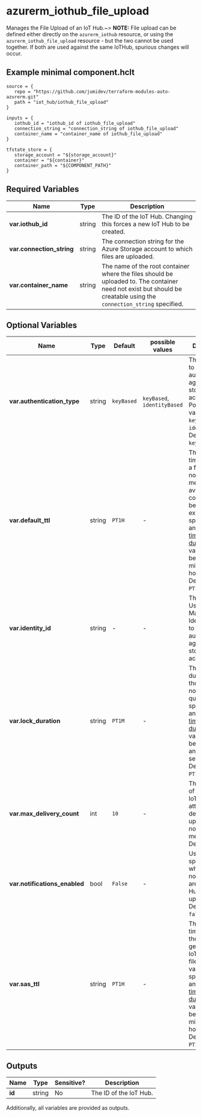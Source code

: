 # azurerm_iothub_file_upload

Manages the File Upload of an IoT Hub.~> **NOTE:** File upload can be defined either directly on the `azurerm_iothub` resource, or using the `azurerm_iothub_file_upload` resource - but the two cannot be used together. If both are used against the same IoTHub, spurious changes will occur.

## Example minimal component.hclt

```hcl
source = {
   repo = "https://github.com/jumidev/terraform-modules-auto-azurerm.git" 
   path = "iot_hub/iothub_file_upload" 
}

inputs = {
   iothub_id = "iothub_id of iothub_file_upload" 
   connection_string = "connection_string of iothub_file_upload" 
   container_name = "container_name of iothub_file_upload" 
}

tfstate_store = {
   storage_account = "${storage_account}" 
   container = "${container}" 
   container_path = "${COMPONENT_PATH}" 
}

```

## Required Variables

| Name | Type |  Description |
| ---- | --------- |  ----------- |
| **var.iothub_id** | string |  The ID of the IoT Hub. Changing this forces a new IoT Hub to be created. | 
| **var.connection_string** | string |  The connection string for the Azure Storage account to which files are uploaded. | 
| **var.container_name** | string |  The name of the root container where the files should be uploaded to. The container need not exist but should be creatable using the `connection_string` specified. | 

## Optional Variables

| Name | Type |  Default  |  possible values |  Description |
| ---- | --------- |  ----------- | ----------- | ----------- |
| **var.authentication_type** | string |  `keyBased`  |  `keyBased`, `identityBased`  |  The type used to authenticate against the storage account. Possible values are `keyBased` and `identityBased`. Defaults to `keyBased`. | 
| **var.default_ttl** | string |  `PT1H`  |  -  |  The period of time for which a file upload notification message is available to consume before it expires, specified as an [ISO 8601 timespan duration](https://en.wikipedia.org/wiki/ISO_8601#Durations). This value must be between 1 minute and 48 hours. Defaults to `PT1H`. | 
| **var.identity_id** | string |  -  |  -  |  The ID of the User Managed Identity used to authenticate against the storage account. | 
| **var.lock_duration** | string |  `PT1M`  |  -  |  The lock duration for the file upload notifications queue, specified as an [ISO 8601 timespan duration](https://en.wikipedia.org/wiki/ISO_8601#Durations). This value must be between 5 and 300 seconds. Defaults to `PT1M`. | 
| **var.max_delivery_count** | int |  `10`  |  -  |  The number of times the IoT Hub attempts to deliver a file upload notification message. Defaults to `10`. | 
| **var.notifications_enabled** | bool |  `False`  |  -  |  Used to specify whether file notifications are sent to IoT Hub on upload. Defaults to `false`. | 
| **var.sas_ttl** | string |  `PT1H`  |  -  |  The period of time for which the SAS URI generated by IoT Hub for file upload is valid, specified as an [ISO 8601 timespan duration](https://en.wikipedia.org/wiki/ISO_8601#Durations). This value must be between 1 minute and 24 hours. Defaults to `PT1H`. | 



## Outputs

| Name | Type | Sensitive? | Description |
| ---- | ---- | --------- | --------- |
| **id** | string | No  | The ID of the IoT Hub. | 

Additionally, all variables are provided as outputs.
